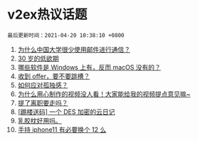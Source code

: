 # v2ex热议话题

`最后更新时间：2021-04-20 10:38:10 +0800`

1. [为什么中国大学很少使用邮件进行通信？](https://www.v2ex.com/t/771662)
1. [30 岁的低欲期](https://www.v2ex.com/t/771627)
1. [哪些软件是 Windows 上有，反而 macOS 没有的？](https://www.v2ex.com/t/771791)
1. [收到 offer，要不要跳槽？](https://www.v2ex.com/t/771628)
1. [如何应对孤独感？](https://www.v2ex.com/t/771599)
1. [为什么用心制作的视频没人看！大家能给我的视频提点意见嘛~](https://www.v2ex.com/t/771597)
1. [提了离职要走吗？](https://www.v2ex.com/t/771707)
1. [[踢楼送码] 一个 DES 加密的云日记](https://www.v2ex.com/t/771619)
1. [乳胶枕好用吗。](https://www.v2ex.com/t/771637)
1. [手持 iphone11 有必要换个 12 么](https://www.v2ex.com/t/771743)

